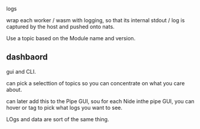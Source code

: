 logs

wrap each worker / wasm with logging, so that its internal stdout / log is captured by the host and pushed onto nats. 

Use a topic based on the Module name and version.

## dashbaord

gui and CLI.

can pick a selecttion of topics so you can concentrate on what you care about.

can later add this to the Pipe GUI, sou for each Nide inthe pipe GUI, you can hover or tag to pick what logs you want to see.

LOgs and data are sort of the same thing.